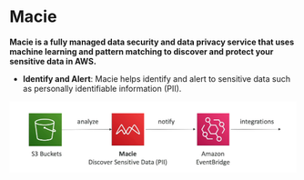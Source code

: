 # Macie

**Macie is a fully managed data security and data privacy service that uses machine learning and pattern matching to discover and protect your sensitive data in AWS.**

- **Identify and Alert**: Macie helps identify and alert to sensitive data such as personally identifiable information (PII).


![Macie Overview](../z_resources/images/waf/macie.png)